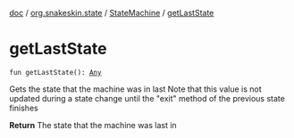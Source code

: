 [doc](../../index.md) / [org.snakeskin.state](../index.md) / [StateMachine](index.md) / [getLastState](./get-last-state.md)

# getLastState

`fun getLastState(): `[`Any`](https://kotlinlang.org/api/latest/jvm/stdlib/kotlin/-any/index.html)

Gets the state that the machine was in last
Note that this value is not updated during a state change until the "exit" method of the previous state finishes

**Return**
The state that the machine was last in

